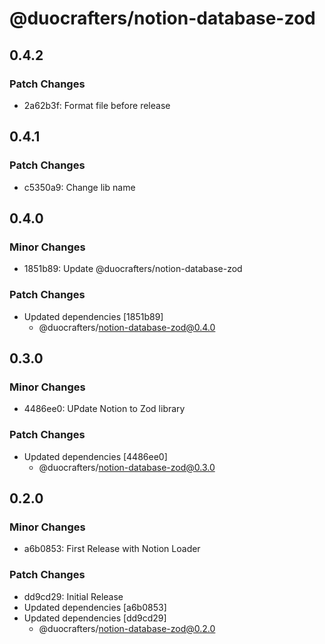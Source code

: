# @duocrafters/notion-database-zod

## 0.4.2

### Patch Changes

- 2a62b3f: Format file before release

## 0.4.1

### Patch Changes

- c5350a9: Change lib name

## 0.4.0

### Minor Changes

- 1851b89: Update @duocrafters/notion-database-zod

### Patch Changes

- Updated dependencies [1851b89]
  - @duocrafters/notion-database-zod@0.4.0

## 0.3.0

### Minor Changes

- 4486ee0: UPdate Notion to Zod library

### Patch Changes

- Updated dependencies [4486ee0]
  - @duocrafters/notion-database-zod@0.3.0

## 0.2.0

### Minor Changes

- a6b0853: First Release with Notion Loader

### Patch Changes

- dd9cd29: Initial Release
- Updated dependencies [a6b0853]
- Updated dependencies [dd9cd29]
  - @duocrafters/notion-database-zod@0.2.0
